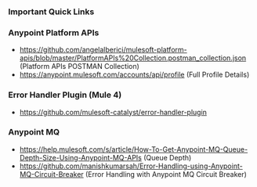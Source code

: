 ### Important Quick Links

### Anypoint Platform APIs
- https://github.com/angelalberici/mulesoft-platform-apis/blob/master/PlatformAPIs%20Collection.postman_collection.json (Platform APIs POSTMAN Collection)
- https://anypoint.mulesoft.com/accounts/api/profile (Full Profile Details)

### Error Handler Plugin (Mule 4)
- https://github.com/mulesoft-catalyst/error-handler-plugin

### Anypoint MQ
- https://help.mulesoft.com/s/article/How-To-Get-Anypoint-MQ-Queue-Depth-Size-Using-Anypoint-MQ-APIs (Queue Depth)
- https://github.com/manishkumarsah/Error-Handling-using-Anypoint-MQ-Circuit-Breaker (Error Handling with Anypoint MQ Circuit Breaker) 

